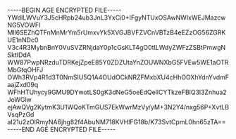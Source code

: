 -----BEGIN AGE ENCRYPTED FILE-----
YWdlLWVuY3J5cHRpb24ub3JnL3YxCi0+IFgyNTUxOSAwNWIxWEJMazcwNG5VOWFl
Mll6SEZhQTFnMnMrYm5rUmxvYk5XVGJBVFZVCnVBTzB4eEZzOG56ZGRKUE1nNDc0
V3c4R3MybnBnY0VuSVZRNjdaY0p1cGsKLT4gO0tILWdyZWFzZSBtPmwgNSktIDdA
WW87PwpNRzduTDRKejZpeE85Y0ZDZUtaYnZOUWNXbG5FVEw5WE1aOTRMbGtqOHFJ
OWh3RVp4R1d3T0NmSlU5Q1A4OUdOCkNRZFMxbXU4cHhOOXhYdnYvdmFaajZxd09q
WFhHTUhycy9GMU9DYwotLS0gK3dNeG5oeEdQellCYTkzeFBlQ3l3Znhua2JoWGlw
ejAwQVg2KytmK3U1WQoKTmGUS7EkWwrMzVy/yM+3N2Y4/nxg56P+XvtLBVsqPzGd
aI21u2zOlRmyNA6jhg82f4AbuNM718KVHlFG18b/K73SvtCpmL0hn65zTA==
-----END AGE ENCRYPTED FILE-----
